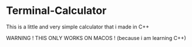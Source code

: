 # Terminal-Calculator
This is a little and very simple calculator that i made in C++

WARNING ! THIS ONLY WORKS ON MACOS ! (because i am learning C++)
